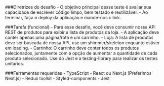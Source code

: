 ###Diretrizes do desafio
    - O objetivo principal desse teste é avaliar sua capacidade de escrever código limpo, bem testado e reutilizável. - Ao terminar, faça o deploy da aplicação e mande-nos o link.

###Tarefa (funcional)
    - Para esse desafio, você deve consumir nossa API REST de produtos para exibir a lista de produtos da loja.
    - A aplicação deve conter apenas uma página/rota e um carrinho.
    - Loja: A lista de produtos deve ser buscada de nossa API, use um shimmer/skeleton enquanto estiver em loading.
    - Carrinho: O carrinho deve conter todos os produtos selecionados, juntamente com a opção de aumentar a quantidade de cada produto selecionado.
    Use do Jest e a testing-library para realizar os testes unitários.

###Ferramentas requeridas
    - TypeScript
    - React ou Next.js (Preferimos Next.js)
    - Redux toolkit
    - Styled-components
    - Jest